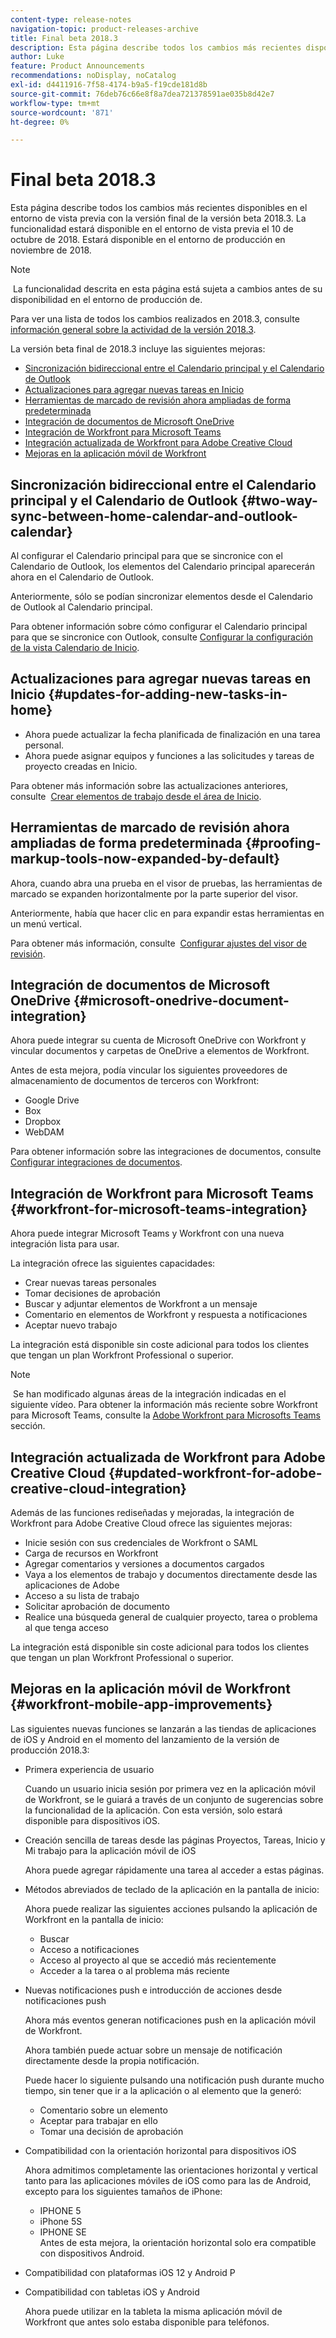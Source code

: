 ```yaml
---
content-type: release-notes
navigation-topic: product-releases-archive
title: Final beta 2018.3
description: Esta página describe todos los cambios más recientes disponibles en el entorno de vista previa con la versión final de la versión beta 2018.3. La funcionalidad estará disponible en el entorno de vista previa el 10 de octubre de 2018. Estará disponible en el entorno de producción en noviembre de 2018.
author: Luke
feature: Product Announcements
recommendations: noDisplay, noCatalog
exl-id: d4411916-7f58-4174-b9a5-f19cde181d8b
source-git-commit: 76deb76c66e8f8a7dea721378591ae035b8d42e7
workflow-type: tm+mt
source-wordcount: '871'
ht-degree: 0%

---
```


# Final beta 2018.3

Esta página describe todos los cambios más recientes disponibles en el entorno de vista previa con la versión final de la versión beta 2018.3. La funcionalidad estará disponible en el entorno de vista previa el 10 de octubre de 2018. Estará disponible en el entorno de producción en noviembre de 2018.

>[!NOTE]
>
> La funcionalidad descrita en esta página está sujeta a cambios antes de su disponibilidad en el entorno de producción de.

Para ver una lista de todos los cambios realizados en 2018.3, consulte  [información general sobre la actividad de la versión 2018.3](../../../../product-announcements/product-releases/quarterly-release-archive/2018.3-release-activity/2018.3-release-activity-overview.md).

La versión beta final de 2018.3 incluye las siguientes mejoras:

* [Sincronización bidireccional entre el Calendario principal y el Calendario de Outlook](#two-way-sync-between-home-calendar-and-outlook-calendar)
* [Actualizaciones para agregar nuevas tareas en Inicio](#updates-for-adding-new-tasks-in-home)
* [Herramientas de marcado de revisión ahora ampliadas de forma predeterminada](#proofing-markup-tools-now-expanded-by-default)
* [Integración de documentos de Microsoft OneDrive](#microsoft-onedrive-document-integration)
* [Integración de Workfront para Microsoft Teams](#workfront-for-microsoft-teams-integration)
* [Integración actualizada de Workfront para Adobe Creative Cloud](#updated-workfront-for-adobe-creative-cloud-integration)
* [Mejoras en la aplicación móvil de Workfront](#workfront-mobile-app-improvements)

## Sincronización bidireccional entre el Calendario principal y el Calendario de Outlook {#two-way-sync-between-home-calendar-and-outlook-calendar}

Al configurar el Calendario principal para que se sincronice con el Calendario de Outlook, los elementos del Calendario principal aparecerán ahora en el Calendario de Outlook.

Anteriormente, sólo se podían sincronizar elementos desde el Calendario de Outlook al Calendario principal.

Para obtener información sobre cómo configurar el Calendario principal para que se sincronice con Outlook, consulte [Configurar la configuración de la vista Calendario de Inicio](../../../../workfront-basics/using-home/using-the-home-area/configure-home-calendar-view.md).

## Actualizaciones para agregar nuevas tareas en Inicio {#updates-for-adding-new-tasks-in-home}

* Ahora puede actualizar la fecha planificada de finalización en una tarea personal.
* Ahora puede asignar equipos y funciones a las solicitudes y tareas de proyecto creadas en Inicio.

Para obtener más información sobre las actualizaciones anteriores, consulte  [Crear elementos de trabajo desde el área de Inicio](../../../../workfront-basics/using-home/using-the-home-area/create-work-items-in-home.md).

## Herramientas de marcado de revisión ahora ampliadas de forma predeterminada {#proofing-markup-tools-now-expanded-by-default}

Ahora, cuando abra una prueba en el visor de pruebas, las herramientas de marcado se expanden horizontalmente por la parte superior del visor.

Anteriormente, había que hacer clic en para expandir estas herramientas en un menú vertical.

Para obtener más información, consulte  [Configurar ajustes del visor de revisión](../../../../review-and-approve-work/proofing/reviewing-proofs-within-workfront/configure-proofing-viewer-settings.md).

## Integración de documentos de Microsoft OneDrive {#microsoft-onedrive-document-integration}

Ahora puede integrar su cuenta de Microsoft OneDrive con Workfront y vincular documentos y carpetas de OneDrive a elementos de Workfront.

Antes de esta mejora, podía vincular los siguientes proveedores de almacenamiento de documentos de terceros con Workfront:

* Google Drive
* Box
* Dropbox
* WebDAM

Para obtener información sobre las integraciones de documentos, consulte [Configurar integraciones de documentos](../../../../administration-and-setup/configure-integrations/configure-document-integrations.md).

## Integración de Workfront para Microsoft Teams {#workfront-for-microsoft-teams-integration}

Ahora puede integrar Microsoft Teams y Workfront con una nueva integración lista para usar.

La integración ofrece las siguientes capacidades:

* Crear nuevas tareas personales
* Tomar decisiones de aprobación
* Buscar y adjuntar elementos de Workfront a un mensaje
* Comentario en elementos de Workfront y respuesta a notificaciones
* Aceptar nuevo trabajo

La integración está disponible sin coste adicional para todos los clientes que tengan un plan Workfront Professional o superior.

>[!NOTE]
>
 Se han modificado algunas áreas de la integración indicadas en el siguiente vídeo. Para obtener la información más reciente sobre Workfront para Microsoft Teams, consulte la [Adobe Workfront para Microsofts Teams](../../../../workfront-integrations-and-apps/using-workfront-with-microsoft-teams/use-workfront-with-ms-teams.md) sección.

## Integración actualizada de Workfront para Adobe Creative Cloud {#updated-workfront-for-adobe-creative-cloud-integration}

Además de las funciones rediseñadas y mejoradas, la integración de Workfront para Adobe Creative Cloud ofrece las siguientes mejoras:

* Inicie sesión con sus credenciales de Workfront o SAML
* Carga de recursos en Workfront
* Agregar comentarios y versiones a documentos cargados
* Vaya a los elementos de trabajo y documentos directamente desde las aplicaciones de Adobe
* Acceso a su lista de trabajo
* Solicitar aprobación de documento
* Realice una búsqueda general de cualquier proyecto, tarea o problema al que tenga acceso

La integración está disponible sin coste adicional para todos los clientes que tengan un plan Workfront Professional o superior.

## Mejoras en la aplicación móvil de Workfront {#workfront-mobile-app-improvements}

Las siguientes nuevas funciones se lanzarán a las tiendas de aplicaciones de iOS y Android en el momento del lanzamiento de la versión de producción 2018.3:

* Primera experiencia de usuario

  Cuando un usuario inicia sesión por primera vez en la aplicación móvil de Workfront, se le guiará a través de un conjunto de sugerencias sobre la funcionalidad de la aplicación. Con esta versión, solo estará disponible para dispositivos iOS.

* Creación sencilla de tareas desde las páginas Proyectos, Tareas, Inicio y Mi trabajo para la aplicación móvil de iOS

  Ahora puede agregar rápidamente una tarea al acceder a estas páginas.

* Métodos abreviados de teclado de la aplicación en la pantalla de inicio:

  Ahora puede realizar las siguientes acciones pulsando la aplicación de Workfront en la pantalla de inicio:

   * Buscar
   * Acceso a notificaciones
   * Acceso al proyecto al que se accedió más recientemente 
   * Acceder a la tarea o al problema más reciente

* Nuevas notificaciones push e introducción de acciones desde notificaciones push

  Ahora más eventos generan notificaciones push en la aplicación móvil de Workfront.

  Ahora también puede actuar sobre un mensaje de notificación directamente desde la propia notificación.

  Puede hacer lo siguiente pulsando una notificación push durante mucho tiempo, sin tener que ir a la aplicación o al elemento que la generó:

   * Comentario sobre un elemento
   * Aceptar para trabajar en ello
   * Tomar una decisión de aprobación

* Compatibilidad con la orientación horizontal para dispositivos iOS

  Ahora admitimos completamente las orientaciones horizontal y vertical tanto para las aplicaciones móviles de iOS como para las de Android, excepto para los siguientes tamaños de iPhone:

   * IPHONE 5
   * iPhone 5S
   * IPHONE SE\
     Antes de esta mejora, la orientación horizontal solo era compatible con dispositivos Android.

* Compatibilidad con plataformas iOS 12 y Android P
* Compatibilidad con tabletas iOS y Android

  Ahora puede utilizar en la tableta la misma aplicación móvil de Workfront que antes solo estaba disponible para teléfonos.
